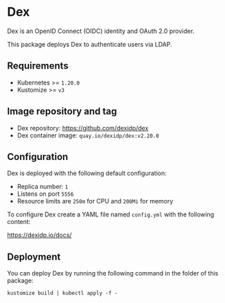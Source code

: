 # Dex

<!-- <KFD-DOCS> -->

Dex is an OpenID Connect (OIDC) identity and OAuth 2.0 provider.

This package deploys Dex to authenticate users via LDAP.

## Requirements

- Kubernetes >= `1.20.0`
- Kustomize >= `v3`

## Image repository and tag

- Dex repository: <https://github.com/dexidp/dex>
- Dex container image: `quay.io/dexidp/dex:v2.20.0`

## Configuration

Dex is deployed with the following default configuration:

- Replica number: `1`
- Listens on port `5556`
- Resource limits are `250m` for CPU and `200Mi` for memory

To configure Dex create a YAML file named `config.yml` with the following content:

<!-- FIXME:NEEDS INSTRUCTIONS -->
https://dexidp.io/docs/


## Deployment

You can deploy Dex by running the following command in the folder of this package:

```shell
kustomize build | kubectl apply -f -
```

<!-- </KFD-DOCS> -->
